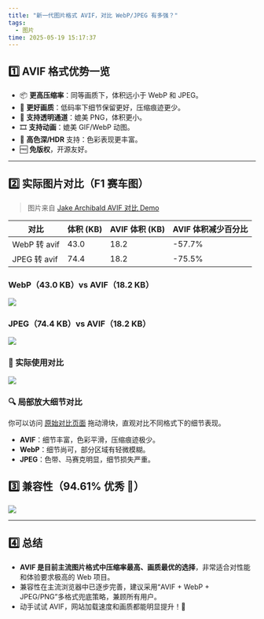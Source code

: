 ```yaml
---
title: "新一代图片格式 AVIF，对比 WebP/JPEG 有多强？"
tags:
  - 图片
time: 2025-05-19 15:17:37
---
```


## 1️⃣ AVIF 格式优势一览

- 📦 **更高压缩率**：同等画质下，体积远小于 WebP 和 JPEG。
- 🌈 **更好画质**：低码率下细节保留更好，压缩痕迹更少。
- 🧊 **支持透明通道**：媲美 PNG，体积更小。
- 🎞️ **支持动画**：媲美 GIF/WebP 动图。
- 🌠 **高色深/HDR** 支持：色彩表现更丰富。
- 🆓 **免版权**，开源友好。

---

## 2️⃣ 实际图片对比（F1 赛车图）

> 图片来自 [Jake Archibald AVIF 对比 Demo](https://jakearchibald.com/2020/avif-has-landed/demos/compare/?show=f1&img=/c/f1-good-a14c8cc5.avif)

| 对比         | 体积 (KB) | AVIF 体积 (KB) | AVIF 体积减少百分比 |
| ------------ | --------- | -------------- | ------------------- |
| WebP 转 avif | 43.0      | 18.2           | \-57.7%             |
| JPEG 转 avif | 74.4      | 18.2           | \-75.5%             |

### WebP（43.0 KB）vs AVIF（18.2 KB）

<img src="./images/112.webp" />

### JPEG（74.4 KB）vs AVIF（18.2 KB）

<img src="./images/113.webp" />

### 🔑 实际使用对比

<img src="./images/114.webp" />

### 🔍 局部放大细节对比

你可以访问 [原始对比页面](https://jakearchibald.com/2020/avif-has-landed/demos/compare/?show=f1&img=/c/f1-good-a14c8cc5.avif) 拖动滑块，直观对比不同格式下的细节表现。

- **AVIF**：细节丰富，色彩平滑，压缩痕迹极少。
- **WebP**：细节尚可，部分区域有轻微模糊。
- **JPEG**：色带、马赛克明显，细节损失严重。

## 3️⃣ 兼容性（94.61% 优秀 🎉）

<img src="./images/115.webp" />

---

## 4️⃣ 总结

- **AVIF 是目前主流图片格式中压缩率最高、画质最优的选择**，非常适合对性能和体验要求极高的 Web 项目。
- 兼容性在主流浏览器中已逐步完善，建议采用“AVIF + WebP + JPEG/PNG”多格式兜底策略，兼顾所有用户。
- 动手试试 AVIF，网站加载速度和画质都能明显提升！🚀
